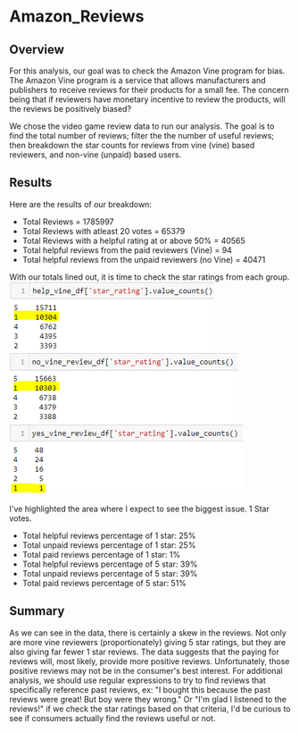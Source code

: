 # Amazon_Reviews

## Overview
For this analysis, our goal was to check the Amazon Vine program for bias. The Amazon Vine program is a service that allows manufacturers and publishers to receive reviews for their products for a small fee. The concern being that if reviewers have monetary incentive to review the products, will the reviews be positively biased?

We chose the video game review data to run our analysis. The goal is to find the total number of reviews; filter the the number of useful reviews; then breakdown the star counts for reviews from vine (vine) based reviewers, and non-vine (unpaid) based users.

## Results
Here are the results of our breakdown:
- Total Reviews = 1785997
- Total Reviews with atleast 20 votes = 65379
- Total Reviews with a helpful rating at or above 50% = 40565
- Total helpful reviews from the paid reviewers (Vine) = 94
- Total helpful reviews from the unpaid reviewers (no Vine) = 40471

With our totals lined out, it is time to check the star ratings from each group.
![alt text](https://github.com/Jlew112/Amazon_Reviews/blob/main/helpful%20total%20star%20breakdown.PNG?raw=true)
![alt text](https://github.com/Jlew112/Amazon_Reviews/blob/main/no%20vine%20star%20breakdown.PNG?raw=true)
![alt text](https://github.com/Jlew112/Amazon_Reviews/blob/main/yes%20vine%20star%20breakdown.PNG?raw=true)

I've highlighted the area where I expect to see the biggest issue. 1 Star votes. 
- Total helpful reviews percentage of 1 star: 25% 
- Total unpaid reviews percentage of 1 star: 25%
- Total paid reviews percentage of 1 star: 1%
- Total helpful reviews percentage of 5 star: 39% 
- Total unpaid reviews percentage of 5 star: 39%
- Total paid reviews percentage of 5 star: 51%

## Summary
As we can see in the data, there is certainly a skew in the reviews. Not only are more vine reviewers (proportionately) giving 5 star ratings, but they are also giving far fewer  1 star reviews. The data suggests that the paying for reviews will, most likely, provide more positive reviews. Unfortunately, those positive reviews may not be in the consumer's best interest. For additional analysis, we should use regular expressions to try to find reviews that specifically reference past reviews, ex: "I bought this because the past reviews were great! But boy were they wrong." Or "I'm glad I listened to the reviews!" if we check the star ratings based on that criteria, I'd be curious to see if consumers actually find the reviews useful or not.
